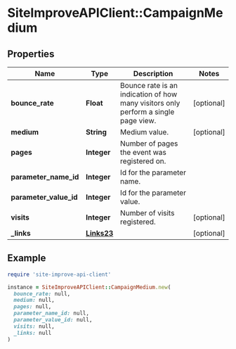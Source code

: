 # SiteImproveAPIClient::CampaignMedium

## Properties

| Name | Type | Description | Notes |
| ---- | ---- | ----------- | ----- |
| **bounce_rate** | **Float** | Bounce rate is an indication of how many visitors only perform a single page view. | [optional] |
| **medium** | **String** | Medium value. | [optional] |
| **pages** | **Integer** | Number of pages the event was registered on. |  |
| **parameter_name_id** | **Integer** | Id for the parameter name. |  |
| **parameter_value_id** | **Integer** | Id for the parameter value. |  |
| **visits** | **Integer** | Number of visits registered. | [optional] |
| **_links** | [**Links23**](Links23.md) |  | [optional] |

## Example

```ruby
require 'site-improve-api-client'

instance = SiteImproveAPIClient::CampaignMedium.new(
  bounce_rate: null,
  medium: null,
  pages: null,
  parameter_name_id: null,
  parameter_value_id: null,
  visits: null,
  _links: null
)
```


